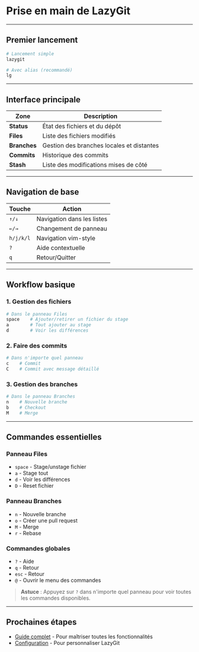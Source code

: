 # Prise en main de LazyGit

---

## Premier lancement

```bash
# Lancement simple
lazygit

# Avec alias (recommandé)
lg
```

---

## Interface principale

| Zone | Description |
|------|-------------|
| **Status** | État des fichiers et du dépôt |
| **Files** | Liste des fichiers modifiés |
| **Branches** | Gestion des branches locales et distantes |
| **Commits** | Historique des commits |
| **Stash** | Liste des modifications mises de côté |

---

## Navigation de base

| Touche | Action |
|--------|--------|
| `↑/↓` | Navigation dans les listes |
| `←/→` | Changement de panneau |
| `h/j/k/l` | Navigation vim-style |
| `?` | Aide contextuelle |
| `q` | Retour/Quitter |

---

## Workflow basique

### 1. Gestion des fichiers

```bash
# Dans le panneau Files
space    # Ajouter/retirer un fichier du stage
a        # Tout ajouter au stage
d        # Voir les différences
```

### 2. Faire des commits

```bash
# Dans n'importe quel panneau
c    # Commit
C    # Commit avec message détaillé
```

### 3. Gestion des branches

```bash
# Dans le panneau Branches
n    # Nouvelle branche
b    # Checkout
M    # Merge
```

---

## Commandes essentielles

### Panneau Files
* `space` - Stage/unstage fichier
* `a` - Stage tout
* `d` - Voir les différences
* `D` - Reset fichier

### Panneau Branches
* `n` - Nouvelle branche
* `o` - Créer une pull request
* `M` - Merge
* `r` - Rebase

### Commandes globales
* `?` - Aide
* `q` - Retour
* `esc` - Retour
* `@` - Ouvrir le menu des commandes

> **Astuce** : Appuyez sur `?` dans n'importe quel panneau pour voir toutes les commandes disponibles.

---

## Prochaines étapes

* [Guide complet](usage.md) - Pour maîtriser toutes les fonctionnalités
* [Configuration](configuration.md) - Pour personnaliser LazyGit